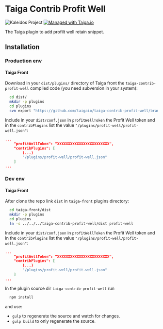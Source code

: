 Taiga Contrib Profit Well
=========================

![Kaleidos Project](http://kaleidos.net/static/img/badge.png "Kaleidos Project")
[![Managed with Taiga.io](https://taiga.io/media/support/attachments/article-22/banner-gh.png)](https://taiga.io "Managed with Taiga.io")

The Taiga plugin to add profilt well retain snippet.

Installation
------------
### Production env

#### Taiga Front

Download in your `dist/plugins/` directory of Taiga front the `taiga-contrib-profit-well` compiled code (you need subversion in your system):

```bash
  cd dist/
  mkdir -p plugins
  cd plugins
  svn export "https://github.com/taigaio/taiga-contrib-profit-well/branches/stable/dist"  "profit-well"
```

Include in your `dist/conf.json` in `profitWellToken` the Profit Well token and in the `contribPlugins` list the value `"/plugins/profit-well/profit-well.json"`:

```json
...
    "profitWellToken": "XXXXXXXXXXXXXXXXXXXXXXXX",
    "contribPlugins": [
        (...)
        "/plugins/profit-well/profit-well.json"
    ]
...
```

### Dev env

#### Taiga Front

After clone the repo link `dist` in `taiga-front` plugins directory:

```bash
  cd taiga-front/dist
  mkdir -p plugins
  cd plugins
  ln -s ../../../taiga-contrib-profit-well/dist profit-well
```

Include in your `dist/conf.json` in `profitWellToken` the Profit Well token and in the `contribPlugins` list the value `"/plugins/profit-well/profit-well.json"`:

```json
...
    "profitWellToken": "XXXXXXXXXXXXXXXXXXXXXXXX",
    "contribPlugins": [
        (...)
        "/plugins/profit-well/profit-well.json"
    ]
...
```

In the plugin source dir `taiga-contrib-profit-well` run

```bash
  npm install
```
and use:

- `gulp` to regenerate the source and watch for changes.
- `gulp build` to only regenerate the source.

